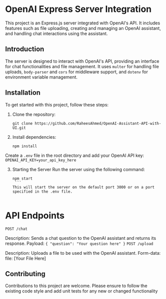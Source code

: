# OpenAI Express Server Integration

This project is an Express.js server integrated with OpenAI's API. It includes features such as file uploading, creating and managing an OpenAI assistant, and handling chat interactions using the assistant.

## Introduction

The server is designed to interact with OpenAI's API, providing an interface for chat functionalities and file management. It uses `multer` for handling file uploads, `body-parser` and `cors` for middleware support, and `dotenv` for environment variable management.

## Installation

To get started with this project, follow these steps:

1. Clone the repository:

   ```
   git clone https://github.com/RaheesAhmed/OpenAI-Assistant-API-with-UI.git
   ```

2. Install dependencies:
   ```
   npm install
   ```

Create a `.env` file in the root directory and add your OpenAI API key:
` OPENAI_API_KEY=your_api_key_here`

3. Starting the Server
   Run the server using the following command:

   ````
   npm start
    ```
   This will start the server on the default port 3000 or on a port specified in the .env file.


   ````

# API Endpoints

`POST /chat`

Description: Sends a chat question to the OpenAI assistant and returns its response.
Payload: `{ "question": "Your question here" }`
`POST /upload`

Description: Uploads a file to be used with the OpenAI assistant.
Form-data: file: [Your File Here]

## Contributing

Contributions to this project are welcome. Please ensure to follow the existing code style and add unit tests for any new or changed functionality

